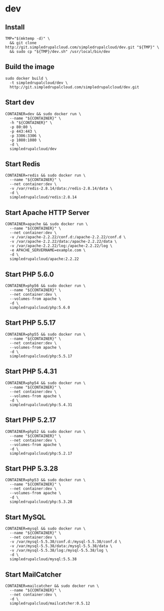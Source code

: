 dev
===

Install
-------

    TMP="$(mktemp -d)" \
      && git clone http://git.simpledrupalcloud.com/simpledrupalcloud/dev.git "${TMP}" \
      && sudo cp "${TMP}/dev.sh" /usr/local/bin/dev

Build the image
---------------

    sudo docker build \
      -t simpledrupalcloud/dev \
      http://git.simpledrupalcloud.com/simpledrupalcloud/dev.git

Start dev
---------

    CONTAINER=dev && sudo docker run \
      --name "${CONTAINER}" \
      -h "${CONTAINER}" \
      -p 80:80 \
      -p 443:443 \
      -p 3306:3306 \
      -p 1080:1080 \
      -d \
      simpledrupalcloud/dev

Start Redis
-----------

    CONTAINER=redis && sudo docker run \
      --name "${CONTAINER}" \
      --net container:dev \
      -v /var/redis-2.8.14/data:/redis-2.8.14/data \
      -d \
      simpledrupalcloud/redis:2.8.14

Start Apache HTTP Server
------------------------

    CONTAINER=apache && sudo docker run \
      --name "${CONTAINER}" \
      --net container:dev \
      -v /var/apache-2.2.22/conf.d:/apache-2.2.22/conf.d \
      -v /var/apache-2.2.22/data:/apache-2.2.22/data \
      -v /var/apache-2.2.22/log:/apache-2.2.22/log \
      -e APACHE_SERVERNAME=example.com \
      -d \
      simpledrupalcloud/apache:2.2.22

Start PHP 5.6.0
---------------

    CONTAINER=php56 && sudo docker run \
      --name "${CONTAINER}" \
      --net container:dev \
      --volumes-from apache \
      -d \
      simpledrupalcloud/php:5.6.0

Start PHP 5.5.17
----------------

    CONTAINER=php55 && sudo docker run \
      --name "${CONTAINER}" \
      --net container:dev \
      --volumes-from apache \
      -d \
      simpledrupalcloud/php:5.5.17

Start PHP 5.4.31
----------------

    CONTAINER=php54 && sudo docker run \
      --name "${CONTAINER}" \
      --net container:dev \
      --volumes-from apache \
      -d \
      simpledrupalcloud/php:5.4.31

Start PHP 5.2.17
----------------

    CONTAINER=php52 && sudo docker run \
      --name "${CONTAINER}" \
      --net container:dev \
      --volumes-from apache \
      -d \
      simpledrupalcloud/php:5.2.17

Start PHP 5.3.28
----------------

    CONTAINER=php53 && sudo docker run \
      --name "${CONTAINER}" \
      --net container:dev \
      --volumes-from apache \
      -d \
      simpledrupalcloud/php:5.3.28

Start MySQL
-----------

    CONTAINER=mysql && sudo docker run \
      --name "${CONTAINER}" \
      --net container:dev \
      -v /var/mysql-5.5.38/conf.d:/mysql-5.5.38/conf.d \
      -v /var/mysql-5.5.38/data:/mysql-5.5.38/data \
      -v /var/mysql-5.5.38/log:/mysql-5.5.38/log \
      -d \
      simpledrupalcloud/mysql:5.5.38

Start MailCatcher
-----------------

    CONTAINER=mailcatcher && sudo docker run \
      --name "${CONTAINER}" \
      --net container:dev \
      -d \
      simpledrupalcloud/mailcatcher:0.5.12
